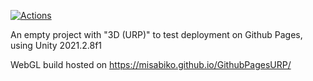 ﻿[![Actions](https://github.com/misabiko/GithubPagesURP/actions/workflows/main.yml/badge.svg)](https://github.com/misabiko/GithubPagesURP/actions/workflows/main.yml)
 
 An empty project with "3D (URP)" to test deployment on Github Pages, using Unity 2021.2.8f1
 
 WebGL build hosted on https://misabiko.github.io/GithubPagesURP/
